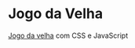 # Jogo da Velha

 <a href="https://gustavoluthiano.github.io/jogo-da-velha/">Jogo da velha</a> com CSS e JavaScript

